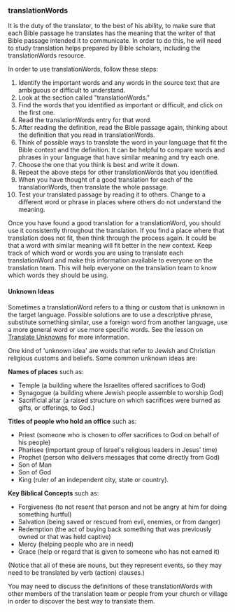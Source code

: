 
### translationWords

It is the duty of the translator, to the best of his ability, to make sure that each Bible passage he translates has the meaning that the writer of that Bible passage intended it to communicate. In order to do this, he will need to study translation helps prepared by Bible scholars, including the translationWords resource. 

In order to use translationWords, follow these steps:

1. Identify the important words and any words in the source text that are ambiguous or difficult to understand.
1. Look at the section called "translationWords."
1. Find the words that you identified as important or difficult, and click on the first one.
1. Read the translationWords entry for that word.
1. After reading the definition, read the Bible passage again, thinking about the definition that you read in translationWords.
1. Think of possible ways to translate the word in your language that fit the Bible context and the definition. It can be helpful to compare words and phrases in your language that have similar meaning and try each one. 
1. Choose the one that you think is best and write it down.
1. Repeat the above steps for other translationWords that you identified. 
1. When you have thought of a good translation for each of the translationWords, then translate the whole passage.
1. Test your translated passage by reading it to others. Change to a different word or phrase in places where others do not understand the meaning.

Once you have found a good translation for a translationWord, you should use it consistently throughout the translation. If you find a place where that translation does not fit, then think through the process again. It could be that a word with similar meaning will fit better in the new context. Keep track of which word or words you are using to translate each translationWord and make this information available to everyone on the translation team. This will help everyone on the translation team to know which words they should be using.

#### Unknown Ideas

Sometimes a translationWord refers to a thing or custom that is unknown in the target language. Possible solutions are to use a descriptive phrase, substitute something similar, use a foreign word from another language, use a more general word or use more specific words. See the lesson on [Translate Unknowns](../translate-unknown/01.md) for more information.

One kind of 'unknown idea' are words that refer to Jewish and Christian religious customs and beliefs. Some common unknown ideas are:

**Names of places** such as:

* Temple (a building where the Israelites offered sacrifices to God)
* Synagogue (a building where Jewish people assemble to worship God)
* Sacrificial altar (a raised structure on which sacrifices were burned as gifts, or offerings, to God.)

**Titles of people who hold an office** such as:

* Priest (someone who is chosen to offer sacrifices to God on behalf of his people)
* Pharisee (important group of Israel's religious leaders in Jesus' time)
* Prophet (person who delivers messages that come directly from God)
* Son of Man
* Son of God
* King (ruler of an independent city, state or country).

**Key Biblical Concepts** such as:

* Forgiveness (to not resent that person and not be angry at him for doing something hurtful)
* Salvation (being saved or rescued from evil, enemies, or from danger)
* Redemption (the act of buying back something that was previously owned or that was held captive)
* Mercy (helping people who are in need)
* Grace (help or regard that is given to someone who has not earned it)

(Notice that all of these are nouns, but they represent events, so they may need to be translated by verb (action) clauses.)

You may need to discuss the definitions of these translationWords with other members of the translation team or people from your church or village in order to discover the best way to translate them.